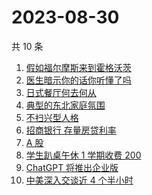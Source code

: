 # 2023-08-30

共 10 条

<!-- BEGIN ZHIHUSEARCH -->
<!-- 最后更新时间 Wed Aug 30 2023 01:10:17 GMT+0800 (China Standard Time) -->
1. [假如福尔摩斯来到霍格沃茨](https://www.zhihu.com/search?q=假如福尔摩斯来到霍格沃茨)
1. [医生暗示你的话你听懂了吗](https://www.zhihu.com/search?q=医生暗示你的话你听懂了吗)
1. [日式餐厅何去何从](https://www.zhihu.com/search?q=日式餐厅何去何从)
1. [典型的东北家庭氛围](https://www.zhihu.com/search?q=典型的东北家庭氛围)
1. [不扫兴型人格](https://www.zhihu.com/search?q=不扫兴型人格)
1. [招商银行 存量房贷利率](https://www.zhihu.com/search?q=招商银行%20存量房贷利率)
1. [A 股](https://www.zhihu.com/search?q=A%20股)
1. [学生趴桌午休 1 学期收费 200](https://www.zhihu.com/search?q=学生趴桌午休%201%20学期收费%20200)
1. [ChatGPT 将推出企业版](https://www.zhihu.com/search?q=ChatGPT%20将推出企业版)
1. [中美深入交谈近 4 个半小时](https://www.zhihu.com/search?q=中美深入交谈近%204%20个半小时)
<!-- END ZHIHUSEARCH -->
